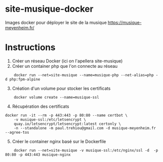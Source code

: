 # site-musique-docker
Images docker pour déployer le site de la musique https://musique-meyenheim.fr/

# Instructions

1. Créer un réseau Docker (ici on l'apellera site-musique)
2. Créer un container php que l'on connecte au réseau
```
    docker run --net=site-musique --name=musique-php --net-alias=php -d php:fpm-alpine
```
3. Création d'un volume pour stocker les certificats
```
    docker volume create --name=musique-ssl
```
4. Récupération des certificats
```
docker run -it --rm -p 443:443 -p 80:80 --name certbot \
    -v musique-ssl:/etc/letsencrypt \
    quay.io/letsencrypt/letsencrypt:latest certonly \
    -n --standalone -m paul.trehiou@gmail.com -d musique-meyenheim.fr --agree-tos
```
5. Créer le container nginx basé sur le Dockerfile
```
    docker run --net=site-musique -v musique-ssl:/etc/nginx/ssl -d  -p 80:80 -p 443:443 musique-nginx
```
